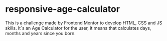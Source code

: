 # responsive-age-calculator
This is a challenge made by Frontend Mentor to develop  HTML, CSS and JS skills. It´s an Age Calculator for the user, it means that calculates days, months and years since you born. 
